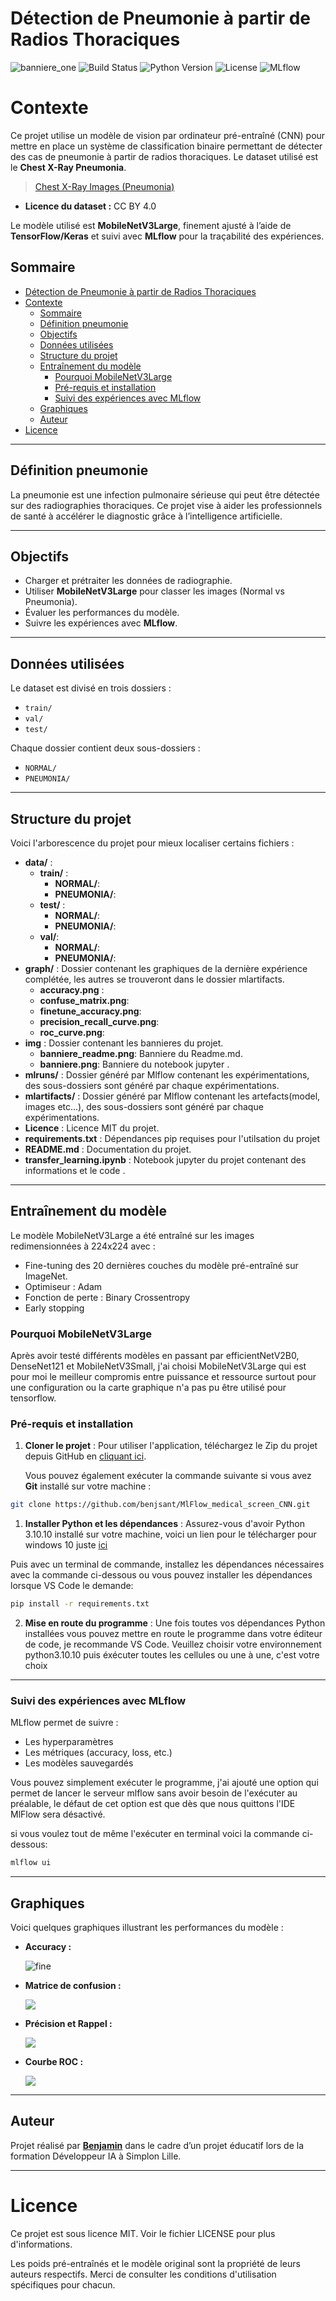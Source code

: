 # Détection de Pneumonie à partir de Radios Thoraciques
![banniere_one](img/banniere_readme.png)
![Build Status](https://img.shields.io/badge/build-passing-brightgreen)
![Python Version](https://img.shields.io/badge/python-3.10.10-blue)
![License](https://img.shields.io/badge/license-MIT-green)
![MLflow](https://img.shields.io/badge/MLflow-enabled-brightgreen)

# Contexte 
Ce projet utilise un modèle de vision par ordinateur pré-entraîné (CNN) pour mettre en place un système de classification binaire permettant de détecter des cas de pneumonie à partir de radios thoraciques. Le dataset utilisé est le **Chest X-Ray Pneumonia**.
> [Chest X-Ray Images (Pneumonia)](https://www.kaggle.com/datasets/paultimothymooney/chest-xray-pneumonia)
- **Licence du dataset :** CC BY 4.0 
  
Le modèle utilisé est **MobileNetV3Large**, finement ajusté à l’aide de **TensorFlow/Keras** et suivi avec **MLflow** pour la traçabilité des expériences.

## Sommaire
- [Détection de Pneumonie à partir de Radios Thoraciques](#détection-de-pneumonie-à-partir-de-radios-thoraciques)
- [Contexte](#contexte)
  - [Sommaire](#sommaire)
  - [Définition pneumonie](#définition-pneumonie)
  - [Objectifs](#objectifs)
  - [Données utilisées](#données-utilisées)
  - [Structure du projet](#structure-du-projet)
  - [Entraînement du modèle](#entraînement-du-modèle)
    - [Pourquoi MobileNetV3Large](#pourquoi-mobilenetv3large)
    - [Pré-requis et installation](#pré-requis-et-installation)
    - [Suivi des expériences avec MLflow](#suivi-des-expériences-avec-mlflow)
  - [Graphiques](#graphiques)
  - [Auteur](#auteur)
- [Licence](#licence)
---


## Définition pneumonie 

La pneumonie est une infection pulmonaire sérieuse qui peut être détectée sur des radiographies thoraciques. Ce projet vise à aider les professionnels de santé à accélérer le diagnostic grâce à l’intelligence artificielle.

--- 

## Objectifs

- Charger et prétraiter les données de radiographie.
- Utiliser **MobileNetV3Large** pour classer les images (Normal vs Pneumonia).
- Évaluer les performances du modèle.
- Suivre les expériences avec **MLflow**.

--- 

## Données utilisées

Le dataset est divisé en trois dossiers :
- `train/`
- `val/`
- `test/`

Chaque dossier contient deux sous-dossiers :
- `NORMAL/`
- `PNEUMONIA/`

---
## Structure du projet
Voici l'arborescence du projet pour mieux localiser certains fichiers : 

- **data/** : 
  - **train/** : 
    - **NORMAL/**: 
    - **PNEUMONIA/**: 
  - **test/** :
    - **NORMAL/**: 
    - **PNEUMONIA/**: 
  - **val/**:
    - **NORMAL/**:
    - **PNEUMONIA/**: 
- **graph/** : Dossier contenant les graphiques de la dernière expérience complétée, les autres se trouveront dans le dossier mlartifacts.
  - **accuracy.png** : 
  - **confuse_matrix.png**:
  - **finetune_accuracy.png**: 
  - **precision_recall_curve.png**: 
  - **roc_curve.png**:  
- **img** : Dossier contenant les bannieres du projet.
  - **banniere_readme.png**: Banniere du Readme.md.
  - **banniere.png**: Banniere du notebook jupyter .
- **mlruns/** : Dossier généré par Mlflow contenant les expérimentations, des sous-dossiers sont généré par chaque expérimentations.
- **mlartifacts/** :  Dossier généré par Mlflow contenant les artefacts(model, images etc...), des sous-dossiers sont généré par chaque expérimentations.
- **Licence** : Licence MIT du projet.
- **requirements.txt** : Dépendances pip requises pour l'utilsation du projet 
- **README.md** : Documentation du projet.
- **transfer_learning.ipynb** : Notebook jupyter du projet contenant des informations et le code . 

---

## Entraînement du modèle

Le modèle MobileNetV3Large a été entraîné sur les images redimensionnées à 224x224 avec :
- Fine-tuning des 20 dernières couches du modèle pré-entraîné sur ImageNet.
- Optimiseur : Adam
- Fonction de perte : Binary Crossentropy
- Early stopping 
  
### Pourquoi MobileNetV3Large 
Après avoir testé différents modèles en passant par efficientNetV2B0, DenseNet121 et MobileNetV3Small, j'ai choisi MobileNetV3Large qui est pour moi le meilleur compromis entre puissance et ressource surtout pour une configuration ou la carte graphique n'a pas pu être utilisé pour tensorflow.
 
### Pré-requis et installation 

1. **Cloner le projet** : Pour utiliser l'application, téléchargez le Zip du projet depuis GitHub en [cliquant ici](https://github.com/benjsant/wator_groupe1.git).

   Vous pouvez également exécuter la commande suivante si vous avez **Git** installé sur votre machine :

```bash
git clone https://github.com/benjsant/MlFlow_medical_screen_CNN.git
```

1. **Installer Python et les dépendances** : Assurez-vous d'avoir Python 3.10.10 installé sur votre machine, voici un lien pour le télécharger pour windows 10 juste [ici](https://www.python.org/ftp/python/3.10.10/python-3.10.10-amd64.exe)


Puis avec un terminal de commande, installez les dépendances nécessaires avec la commande ci-dessous ou vous pouvez installer les dépendances lorsque VS Code le demande:  

```bash
pip install -r requirements.txt
```

2. **Mise en route du programme** : Une fois toutes vos dépendances Python installées vous pouvez mettre en route le programme dans votre éditeur de code, je recommande VS Code. Veuillez choisir votre environnement python3.10.10 puis éxécuter toutes les cellules ou une à une, c'est votre choix 

---

### Suivi des expériences avec MLflow

MLflow permet de suivre :
- Les hyperparamètres
- Les métriques (accuracy, loss, etc.)
- Les modèles sauvegardés

Vous pouvez simplement exécuter le programme, j'ai ajouté une option qui permet de lancer le serveur mlflow sans avoir besoin de l'exécuter au préalable, le défaut de cet option est que dès que nous quittons l'IDE MlFlow sera désactivé.

si vous voulez tout de même l'exécuter en terminal voici la commande ci-dessous: 
```bash
mlflow ui
```

---

## Graphiques

Voici quelques graphiques illustrant les performances du modèle :
- **Accuracy :**

  ![fine](graph/finetune_accuracy.png)

- **Matrice de confusion :**
  
  ![](graph/confuse_matrix.png)
- **Précision et Rappel :**
  
  ![](graph/precision_recall_curve.png)
- **Courbe ROC :**
  
  ![](graph/roc_curve.png)

--- 

## Auteur

Projet réalisé par **[Benjamin](https://github.com/benjsant/)** dans le cadre d’un projet éducatif lors de la formation Développeur IA à Simplon Lille.

---

# Licence

Ce projet est sous licence MIT. Voir le fichier LICENSE pour plus d'informations.

Les poids pré-entraînés et le modèle original sont la propriété de leurs auteurs respectifs.
Merci de consulter les conditions d'utilisation spécifiques pour chacun.